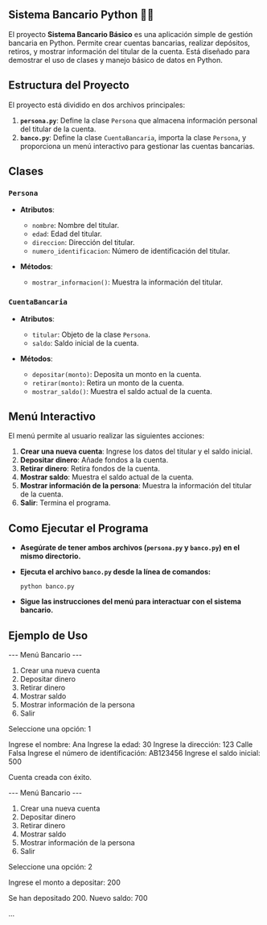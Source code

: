 
## Sistema Bancario Python 🐍🐍

El proyecto **Sistema Bancario Básico** es una aplicación simple de gestión bancaria en Python. 
Permite crear cuentas bancarias, realizar depósitos, retiros, y mostrar información del titular de la cuenta. 
Está diseñado para demostrar el uso de clases y manejo básico de datos en Python.

## Estructura del Proyecto

El proyecto está dividido en dos archivos principales:

1.  **`persona.py`**: Define la clase `Persona` que almacena información personal del titular de la cuenta.
2.  **`banco.py`**: Define la clase `CuentaBancaria`, importa la clase `Persona`, y proporciona un menú interactivo para gestionar las cuentas bancarias.


## Clases

### `Persona`

-   **Atributos**:
    
    -   `nombre`: Nombre del titular.
    -   `edad`: Edad del titular.
    -   `direccion`: Dirección del titular.
    -   `numero_identificacion`: Número de identificación del titular.
-   **Métodos**:
    
    -   `mostrar_informacion()`: Muestra la información del titular.

### `CuentaBancaria`

-   **Atributos**:
    
    -   `titular`: Objeto de la clase `Persona`.
    -   `saldo`: Saldo inicial de la cuenta.
-   **Métodos**:
    
    -   `depositar(monto)`: Deposita un monto en la cuenta.
    -   `retirar(monto)`: Retira un monto de la cuenta.
    -   `mostrar_saldo()`: Muestra el saldo actual de la cuenta.


## Menú Interactivo

El menú permite al usuario realizar las siguientes acciones:

1.  **Crear una nueva cuenta**: Ingrese los datos del titular y el saldo inicial.
2.  **Depositar dinero**: Añade fondos a la cuenta.
3.  **Retirar dinero**: Retira fondos de la cuenta.
4.  **Mostrar saldo**: Muestra el saldo actual de la cuenta.
5.  **Mostrar información de la persona**: Muestra la información del titular de la cuenta.
6.  **Salir**: Termina el programa.


## Como Ejecutar el Programa


-   **Asegúrate de tener ambos archivos (`persona.py` y `banco.py`) en el mismo directorio.**
    
-   **Ejecuta el archivo `banco.py` desde la línea de comandos:**

        python banco.py
-  **Sigue las instrucciones del menú para interactuar con el sistema bancario.**

## Ejemplo de Uso

--- Menú Bancario ---
1. Crear una nueva cuenta
2. Depositar dinero
3. Retirar dinero
4. Mostrar saldo
5. Mostrar información de la persona
6. Salir

Seleccione una opción: 1

Ingrese el nombre: Ana
Ingrese la edad: 30
Ingrese la dirección: 123 Calle Falsa
Ingrese el número de identificación: AB123456
Ingrese el saldo inicial: 500

Cuenta creada con éxito.

--- Menú Bancario ---
1. Crear una nueva cuenta
2. Depositar dinero
3. Retirar dinero
4. Mostrar saldo
5. Mostrar información de la persona
6. Salir

Seleccione una opción: 2

Ingrese el monto a depositar: 200

Se han depositado 200. Nuevo saldo: 700

...

